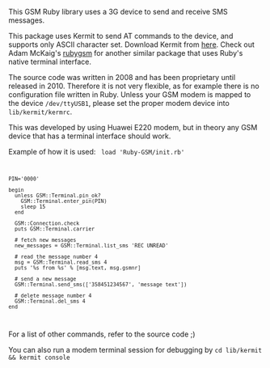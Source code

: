 This GSM Ruby library uses a 3G device to send and receive SMS messages.

This package uses Kermit to send AT commands to the device, and supports only ASCII character set.
Download Kermit from [here](http://www.columbia.edu/kermit/ck80.html#download).
Check out Adam McKaig's [rubygsm](http://github.com/adammck/rubygsm) for another similar package that uses Ruby's native terminal interface.

The source code was written in 2008 and has been proprietary until released in 2010. Therefore it is not very flexible,
as for example there is no configuration file written in Ruby. Unless your GSM modem is mapped to the device `/dev/ttyUSB1`,
please set the proper modem device into `lib/kermit/kermrc`. 

This was developed by using Huawei E220 modem, but in theory any GSM device that has a terminal interface should work.

Example of how it is used:
<code>
	load 'Ruby-GSM/init.rb'

    PIN='0000'

    begin
      unless GSM::Terminal.pin_ok?
        GSM::Terminal.enter_pin(PIN)
        sleep 15
      end

      GSM::Connection.check
	  puts GSM::Terminal.carrier

      # fetch new messages
      new_messages = GSM::Terminal.list_sms 'REC UNREAD'

      # read the message number 4
      msg = GSM::Terminal.read_sms 4
      puts '%s from %s' % [msg.text, msg.gsmnr]

      # send a new message
      GSM::Terminal.send_sms(['358451234567', 'message text'])

      # delete message number 4
      GSM::Terminal.del_sms 4
    end
</code>

For a list of other commands, refer to the source code ;)

You can also run a modem terminal session for debugging by `cd lib/kermit && kermit console`

